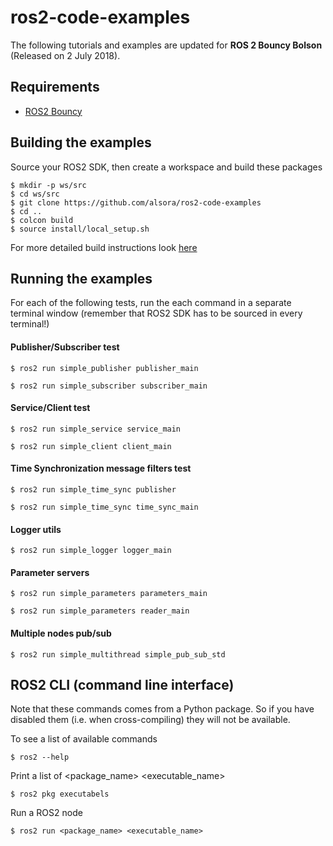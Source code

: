 # ros2-code-examples

The following tutorials and examples are updated for **ROS 2 Bouncy Bolson** (Released on 2 July 2018).

## Requirements

 - [ROS2 Bouncy](https://index.ros.org/doc/ros2/Installation/)


## Building the examples

Source your ROS2 SDK, then create a workspace and build these packages

    $ mkdir -p ws/src
    $ cd ws/src
    $ git clone https://github.com/alsora/ros2-code-examples
    $ cd ..    
    $ colcon build
    $ source install/local_setup.sh

For more detailed build instructions look [here](build_ros2_packages.md)


## Running the examples

For each of the following tests, run the each command in a separate terminal window (remember that ROS2 SDK has to be sourced in every terminal!)

#### Publisher/Subscriber test

    $ ros2 run simple_publisher publisher_main

    $ ros2 run simple_subscriber subscriber_main

#### Service/Client test

    $ ros2 run simple_service service_main

    $ ros2 run simple_client client_main

#### Time Synchronization message filters test

    $ ros2 run simple_time_sync publisher

    $ ros2 run simple_time_sync time_sync_main

#### Logger utils

    $ ros2 run simple_logger logger_main

#### Parameter servers

    $ ros2 run simple_parameters parameters_main

    $ ros2 run simple_parameters reader_main

#### Multiple nodes pub/sub

    $ ros2 run simple_multithread simple_pub_sub_std

## ROS2 CLI (command line interface)

Note that these commands comes from a Python package. So if you have disabled them (i.e. when cross-compiling) they will not be available.

To see a list of available commands

    $ ros2 --help

Print a list of <package_name> <executable_name>

    $ ros2 pkg executabels

Run a ROS2 node

    $ ros2 run <package_name> <executable_name>
